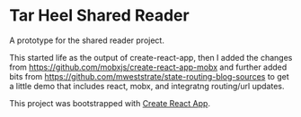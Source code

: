 # Tar Heel Shared Reader

A prototype for the shared reader project.

This started life as the output of create-react-app, then I added the
changes from https://github.com/mobxjs/create-react-app-mobx and
further added bits from https://github.com/mweststrate/state-routing-blog-sources to get a little demo that includes react, mobx, and
integratng routing/url updates. 

This project was bootstrapped with [Create React App](https://github.com/facebookincubator/create-react-app).

